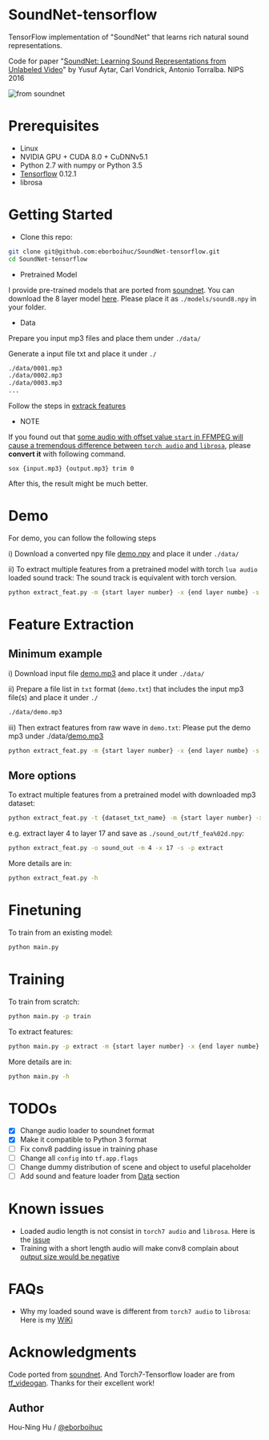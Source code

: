 # SoundNet-tensorflow
TensorFlow implementation of "SoundNet" that learns rich natural sound representations.

Code for paper "[SoundNet: Learning Sound Representations from Unlabeled Video](https://arxiv.org/abs/1610.09001)" by Yusuf Aytar, Carl Vondrick, Antonio Torralba. NIPS 2016

![from soundnet](https://camo.githubusercontent.com/0b88af5c13ba987a17dcf90cd58816cf8ef04554/687474703a2f2f70726f6a656374732e637361696c2e6d69742e6564752f736f756e646e65742f736f756e646e65742e6a7067)

# Prerequisites

- Linux
- NVIDIA GPU + CUDA 8.0 + CuDNNv5.1
- Python 2.7 with numpy or Python 3.5
- [Tensorflow](https://www.tensorflow.org/) 0.12.1
- librosa


# Getting Started
- Clone this repo:
```bash
git clone git@github.com:eborboihuc/SoundNet-tensorflow.git
cd SoundNet-tensorflow
```

- Pretrained Model

I provide pre-trained models that are ported from [soundnet](http://data.csail.mit.edu/soundnet/soundnet_models_public.zip). You can download the 8 layer model [here](https://drive.google.com/uc?export=download&id=0B9wE6h4m--wjR015M1RLZW45OEU). Please place it as `./models/sound8.npy` in your folder.

- Data

Prepare you input mp3 files and place them under `./data/`

Generate a input file txt and place it under `./`
```txt
./data/0001.mp3
./data/0002.mp3
./data/0003.mp3
...
```

Follow the steps in [extrack features](#feature-extraction)


- NOTE

If you found out that [some audio with offset value `start` in FFMPEG will cause a tremendous difference between `torch audio` and `librosa`](#FAQs), please **convert it** with following command.
```
sox {input.mp3} {output.mp3} trim 0
```
After this, the result might be much better.

# Demo

For demo, you can follow the following steps

i) Download a converted npy file [demo.npy](https://drive.google.com/uc?export=download&id=0B9wE6h4m--wjcEtqQ3VIM1pvZ3c) and place it under `./data/`

ii) To extract multiple features from a pretrained model with torch `lua audio` loaded sound track:
The sound track is equivalent with torch version.
```bash
python extract_feat.py -m {start layer number} -x {end layer numbe} -s
```


# Feature Extraction 

## Minimum example
i) Download input file [demo.mp3](https://drive.google.com/uc?export=download&id=0B9wE6h4m--wjTjVEWVI3dnBsTG8) and place it under `./data/`

ii) Prepare a file list in `txt` format (`demo.txt`) that includes the input mp3 file(s) and place it under `./`
```txt
./data/demo.mp3
```

iii) Then extract features from raw wave in `demo.txt`:
Please put the demo mp3 under ./data/[demo.mp3](https://drive.google.com/uc?export=download&id=0B9wE6h4m--wjTjVEWVI3dnBsTG8)
```bash
python extract_feat.py -m {start layer number} -x {end layer numbe} -s -t demo.txt
```

## More options

To extract multiple features from a pretrained model with downloaded mp3 dataset:
```bash
python extract_feat.py -t {dataset_txt_name} -m {start layer number} -x {end layer numbe} -s -p extract
```

e.g. extract layer 4 to layer 17 and save as `./sound_out/tf_fea%02d.npy`:
```bash
python extract_feat.py -o sound_out -m 4 -x 17 -s -p extract
```

More details are in:
```bash
python extract_feat.py -h
```


# Finetuning
To train from an existing model:
```bash
python main.py 
```

# Training
To train from scratch:
```bash
python main.py -p train
```

To extract features:
```bash
python main.py -p extract -m {start layer number} -x {end layer numbe} -s
```

More details are in:
```bash
python main.py -h
```

# TODOs

- [x] Change audio loader to soundnet format
- [x] Make it compatible to Python 3 format
- [ ] Fix conv8 padding issue in training phase
- [ ] Change all `config` into `tf.app.flags`  
- [ ] Change dummy distribution of scene and object to useful placeholder
- [ ] Add sound and feature loader from [Data](https://projects.csail.mit.edu/soundnet/) section

# Known issues

- Loaded audio length is not consist in `torch7 audio` and `librosa`. Here is the [issue](https://github.com/soumith/lua---audio/issues/17#issuecomment-288648237)
- Training with a short length audio will make conv8 complain about [output size would be negative](https://github.com/tensorflow/tensorflow/blob/master/tensorflow/core/framework/common_shape_fns.cc#L45)


# FAQs

- Why my loaded sound wave is different from `torch7 audio` to `librosa`: Here is my [WiKi](https://github.com/eborboihuc/SoundNet-tensorflow/wiki/info.md)

# Acknowledgments

Code ported from [soundnet](https://github.com/cvondrick/soundnet). And Torch7-Tensorflow loader are from [tf_videogan](https://github.com/Yuliang-Zou/tf_videogan). Thanks for their excellent work!


## Author

Hou-Ning Hu / [@eborboihuc](https://eborboihuc.github.io/)

